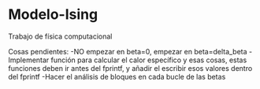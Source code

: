 # Modelo-Ising
Trabajo de física computacional

Cosas pendientes:
-NO empezar en beta=0, empezar en beta=delta_beta
-Implementar función para calcular el calor específico y esas cosas, estas funciones deben ir antes del fprintf, y añadir el escribir esos valores dentro del fprintf
-Hacer el análisis de bloques en cada bucle de las betas

